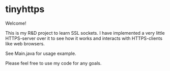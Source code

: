 # tinyhttps

Welcome!

This is my R&D project to learn SSL sockets. I have implemented a very little HTTPS-server over it to see how it works and interacts with HTTPS-clients like web browsers.

See Main.java for usage example.

Please feel free to use my code for any goals.
